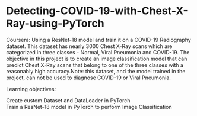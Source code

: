 # Detecting-COVID-19-with-Chest-X-Ray-using-PyTorch
Coursera: Using a ResNet-18 model and train it on a COVID-19 Radiography dataset. This dataset has nearly 3000 Chest X-Ray scans which are categorized in three classes - Normal, Viral Pneumonia and COVID-19. The objective in this project is to create an image classification model that can predict Chest X-Ray scans that belong to one of the three classes with a reasonably high accuracy.Note: this dataset, and the model trained in the project, can not be used to diagnose COVID-19 or Viral Pneumonia. 


Learning objectives:

Create custom Dataset and DataLoader in PyTorch <br />
Train a ResNet-18 model in PyTorch to perform Image Classification
